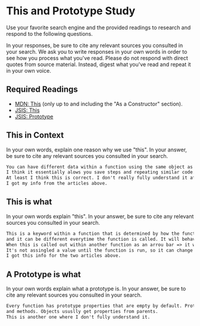# This and Prototype Study

Use your favorite search engine and the provided readings to research and
respond to the following questions.

In your responses, be sure to cite any relevant sources you consulted in your
search. We ask you to write responses in your own words in order to see how you
process what you've read. Please do not respond with direct quotes from source
material. Instead, digest what you've read and repeat it in your own voice.

## Required Readings

-   [MDN: This](https://developer.mozilla.org/en-US/docs/Web/JavaScript/Reference/Operators/this)
(only up to and including the "As a Constructor" section).
-   [JSIS: This](http://javascriptissexy.com/understand-javascripts-this-with-clarity-and-master-it/)
-   [JSIS: Prototype](http://javascriptissexy.com/javascript-prototype-in-plain-detailed-language/)

## This in Context

In your own words, explain one reason why we use "this". In your answer, be
sure to cite any relevant sources you consulted in your search.

```md
You can have different data within a function using the same object as called out as this.
I think it essentially alows you save steps and repeating similar code.
At least I think this is correct. I don't really fully understand it after reading these articles.
I got my info from the articles above.
```

## This is what

In your own words explain "this".  In your answer, be
sure to cite any relevant sources you consulted in your search.

```md
This is a keyword within a function that is determined by how the function is called. It can be set by assignment,
and it can be different everytime the function is called. It will behave differently in strict and non-strict mode.
When this is called out within another function as an arrou bar => it will always be the object bar of the first function.
It's not assingled a value until the function is run, so it can change bassed on input values.
I got this info for the two articles above.
```

## A Prototype is what

In your own words explain what a prototype is.  In your answer, be
sure to cite any relevant sources you consulted in your search.

```md
Every function has prototype properties that are empty by default. Prototype properties are used to add inheritence to an object with properties
and methods. Objects ususlly get properties from parents.
This is another one where I don't fully understand it. 
```
